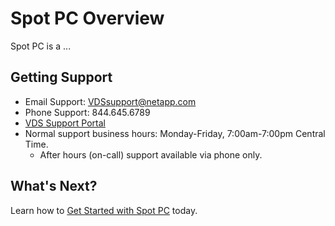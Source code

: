 <meta name="robots" content="noindex">

# Spot PC Overview

Spot PC is a ...

## Getting Support

- Email Support: VDSsupport@netapp.com
- Phone Support: 844.645.6789
- [VDS Support Portal](https://cloudjumper.zendesk.com/)
- Normal support business hours: Monday-Friday, 7:00am-7:00pm Central Time.
  - After hours (on-call) support available via phone only.

## What's Next?

Learn how to [Get Started with Spot PC](spot-pc/getting-started/) today.
